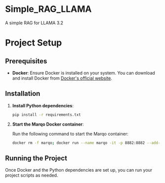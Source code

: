 # Simple_RAG_LLAMA
A simple RAG for LLAMA 3.2

# Project Setup

## Prerequisites

- **Docker**: Ensure Docker is installed on your system. You can download and install Docker from [Docker's official website](https://www.docker.com/get-started).

## Installation

1. **Install Python dependencies**:

   ```bash
   pip install -r requirements.txt
   ```

2. **Start the Marqo Docker container**:

   Run the following command to start the Marqo container:

   ```bash
   docker rm -f marqo; docker run --name marqo -it -p 8882:8882 --add-host host.docker.internal:host-gateway marqoai/marqo:latest
   ```

## Running the Project

Once Docker and the Python dependencies are set up, you can run your project scripts as needed.